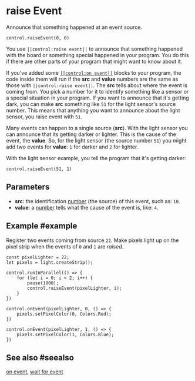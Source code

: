 # raise Event

Announce that something happened at an event source.

```sig
control.raiseEvent(0, 0)
```
You use ``||control:raise event||`` to announce that something happened with the board or something special
happened in your program. You do this if there are other parts of your program that might want
to know about it.

If you've added some [``||control:on event||``](/reference/control/on-event) blocks to your program,
the code inside them will run if the **src** and **value** numbers are the same as those with
``||control:raise event||``. The **src** tells about where the event is coming from. You pick a number
for it to identify something like a sensor or a special situation in your program. If you want
to announce that it's getting dark, you can make **src** something like `51` for the light sensor's
source number. This means that anything you want to announce about the light sensor, you raise
event with `51`.

Many events can happen to a single source (**src**). With the light sensor you can announce that
its getting darker or lighter. This is the cause of the event, the **value**. So, for the light
sensor (the source number `51`) you might add two events for **value**: `1` for darker and `2` for lighter.

With the light sensor example, you tell the program that it's getting darker:

```block
control.raiseEvent(51, 1)
```

## Parameters

* **src**: the identification [number](/types/number) (the source) of this event, such as: `10`.
* **value**: a [number](/types/number) tells what the cause of the event is, like: `4`.

## Example #example

Register two events coming from source `22`. Make pixels light up on the pixel strip when
the events of `0` and `1` are _raised_.

```blocks
const pixelLighter = 22;
let pixels = light.createStrip();

control.runInParallel(() => {
    for (let i = 0; i < 2; i++) {
        pause(1000);
        control.raiseEvent(pixelLighter, i);
    }
})

control.onEvent(pixelLighter, 0, () => {
    pixels.setPixelColor(0, Colors.Red);
})

control.onEvent(pixelLighter, 1, () => {
    pixels.setPixelColor(1, Colors.Blue);
})
```

## See also #seealso

[on event](/reference/control/on-event), [wait for event](/reference/control/wait-for-event)